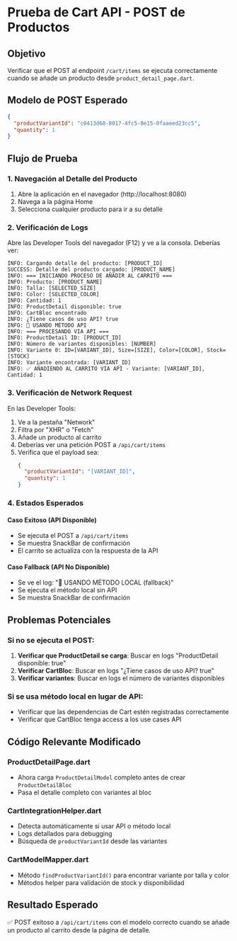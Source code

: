 # Prueba de Cart API - POST de Productos

## Objetivo
Verificar que el POST al endpoint `/cart/items` se ejecuta correctamente cuando se añade un producto desde `product_detail_page.dart`.

## Modelo de POST Esperado
```json
{
  "productVariantId": "c0413d68-8017-4fc5-8e15-0faaeed23cc5",
  "quantity": 1
}
```

## Flujo de Prueba

### 1. Navegación al Detalle del Producto
1. Abre la aplicación en el navegador (http://localhost:8080)
2. Navega a la página Home
3. Selecciona cualquier producto para ir a su detalle

### 2. Verificación de Logs
Abre las Developer Tools del navegador (F12) y ve a la consola. Deberías ver:

```
INFO: Cargando detalle del producto: [PRODUCT_ID]
SUCCESS: Detalle del producto cargado: [PRODUCT_NAME]
INFO: === INICIANDO PROCESO DE AÑADIR AL CARRITO ===
INFO: Producto: [PRODUCT_NAME]
INFO: Talla: [SELECTED_SIZE]
INFO: Color: [SELECTED_COLOR]
INFO: Cantidad: 1
INFO: ProductDetail disponible: true
INFO: CartBloc encontrado
INFO: ¿Tiene casos de uso API? true
INFO: 🚀 USANDO MÉTODO API
INFO: === PROCESANDO VIA API ===
INFO: ProductDetail ID: [PRODUCT_ID]
INFO: Número de variantes disponibles: [NUMBER]
INFO: Variante 0: ID=[VARIANT_ID], Size=[SIZE], Color=[COLOR], Stock=[STOCK]
INFO: Variante encontrada: [VARIANT_ID]
INFO: ✅ AÑADIENDO AL CARRITO VIA API - Variante: [VARIANT_ID], Cantidad: 1
```

### 3. Verificación de Network Request
En las Developer Tools:
1. Ve a la pestaña "Network"
2. Filtra por "XHR" o "Fetch"
3. Añade un producto al carrito
4. Deberías ver una petición POST a `/api/cart/items`
5. Verifica que el payload sea:
   ```json
   {
     "productVariantId": "[VARIANT_ID]",
     "quantity": 1
   }
   ```

### 4. Estados Esperados

#### Caso Exitoso (API Disponible)
- Se ejecuta el POST a `/api/cart/items`
- Se muestra SnackBar de confirmación
- El carrito se actualiza con la respuesta de la API

#### Caso Fallback (API No Disponible)
- Se ve el log: "📱 USANDO MÉTODO LOCAL (fallback)"
- Se ejecuta el método local sin API
- Se muestra SnackBar de confirmación

## Problemas Potenciales

### Si no se ejecuta el POST:
1. **Verificar que ProductDetail se carga**: Buscar en logs "ProductDetail disponible: true"
2. **Verificar CartBloc**: Buscar en logs "¿Tiene casos de uso API? true"
3. **Verificar variantes**: Buscar en logs el número de variantes disponibles

### Si se usa método local en lugar de API:
- Verificar que las dependencias de Cart estén registradas correctamente
- Verificar que CartBloc tenga access a los use cases API

## Código Relevante Modificado

### ProductDetailPage.dart
- Ahora carga `ProductDetailModel` completo antes de crear `ProductDetailBloc`
- Pasa el detalle completo con variantes al bloc

### CartIntegrationHelper.dart
- Detecta automáticamente si usar API o método local
- Logs detallados para debugging
- Búsqueda de `productVariantId` desde las variantes

### CartModelMapper.dart
- Método `findProductVariantId()` para encontrar variante por talla y color
- Métodos helper para validación de stock y disponibilidad

## Resultado Esperado
✅ POST exitoso a `/api/cart/items` con el modelo correcto cuando se añade un producto al carrito desde la página de detalle. 